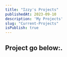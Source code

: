```yaml
---
title: "Izzy's Projects"
publishedAt: 2023-09-10
description: 'My Projects'
slug: "Current-Projects"
isPublish: true
---
```


## Project go below:.


